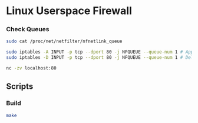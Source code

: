 # Linux Userspace Firewall
### Check Queues
```sh
sudo cat /proc/net/netfilter/nfnetlink_queue
```

```sh
sudo iptables -A INPUT -p tcp --dport 80 -j NFQUEUE --queue-num 1 # Append
sudo iptables -D INPUT -p tcp --dport 80 -j NFQUEUE --queue-num 1 # Delete
```

```sh
nc -zv localhost:80
```

## Scripts
### Build

```sh
make
```